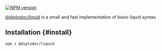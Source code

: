 [![NPM version](https://img.shields.io/npm/v/@diplodoc/liquid.svg?style=flat)](https://www.npmjs.org/package/@diplodoc/liquid)

[@diplodoc/liquid](https://www.npmjs.com/package/@diplodoc/liquid) is a small and fast implementation of basic liquid syntax.

## Installation {#install}

```shell
npm i @diplodoc/liquid
```

